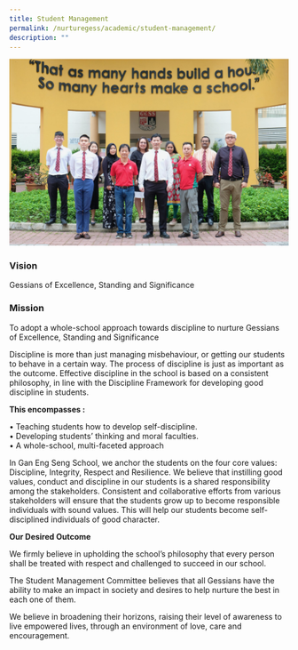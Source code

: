 ```yaml
---
title: Student Management
permalink: /nurturegess/academic/student-management/
description: ""
---
```


![Student Management](/images/SMC-4-scaled.jpeg)

### Vision

Gessians of Excellence, Standing and Significance

### Mission

To adopt a whole-school approach towards discipline to nurture Gessians of Excellence, Standing and Significance

Discipline is more than just managing misbehaviour, or getting our students to behave in a certain way. The process of discipline is just as important as the outcome. Effective discipline in the school is based on a consistent philosophy, in line with the Discipline Framework for developing good discipline in students.

**This encompasses :**

• Teaching students how to develop self-discipline.  
• Developing students’ thinking and moral faculties.  
• A whole-school, multi-faceted approach

In Gan Eng Seng School, we anchor the students on the four core values: Discipline, Integrity, Respect and Resilience. We believe that instilling good values, conduct and discipline in our students is a shared responsibility among the stakeholders. Consistent and collaborative efforts from various stakeholders will ensure that the students grow up to become responsible individuals with sound values. This will help our students become self-disciplined individuals of good character.

**Our Desired Outcome**

We firmly believe in upholding the school’s philosophy that every person shall be treated with respect and challenged to succeed in our school.

The Student Management Committee believes that all Gessians have the ability to make an impact in society and desires to help nurture the best in each one of them.

We believe in broadening their horizons, raising their level of awareness to live empowered lives, through an environment of love, care and encouragement.